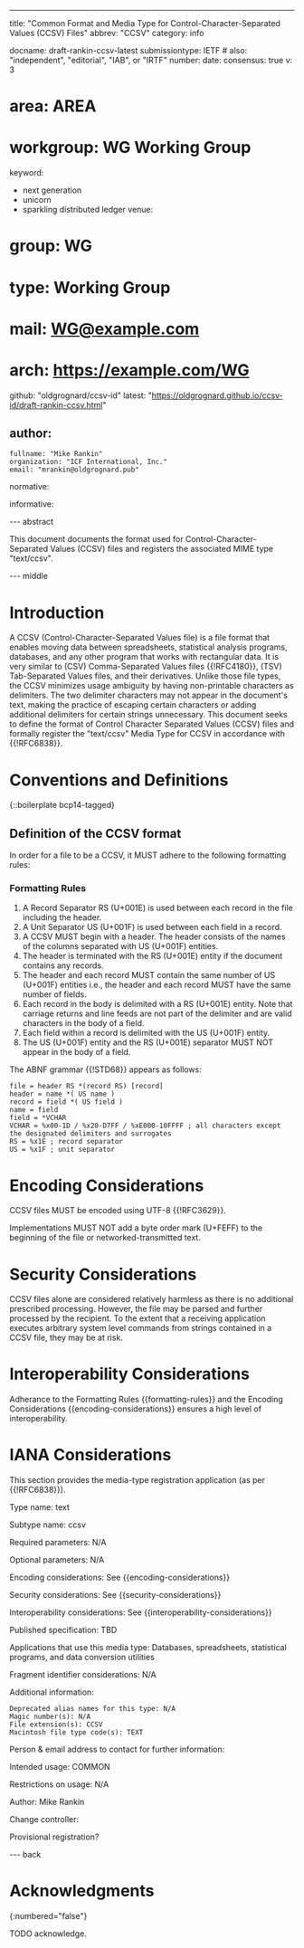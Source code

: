 ---
title: "Common Format and Media Type for Control-Character-Separated Values (CCSV) Files"
abbrev: "CCSV"
category: info

docname: draft-rankin-ccsv-latest
submissiontype: IETF  # also: "independent", "editorial", "IAB", or "IRTF"
number:
date:
consensus: true
v: 3
# area: AREA
# workgroup: WG Working Group
keyword:
 - next generation
 - unicorn
 - sparkling distributed ledger
venue:
#  group: WG
#  type: Working Group
#  mail: WG@example.com
#  arch: https://example.com/WG
  github: "oldgrognard/ccsv-id"
  latest: "https://oldgrognard.github.io/ccsv-id/draft-rankin-ccsv.html"

author:
 -
    fullname: "Mike Rankin"
    organization: "ICF International, Inc."
    email: "mrankin@oldgrognard.pub"

normative:

informative:


--- abstract

This document documents the format used for Control-Character-Separated Values (CCSV) files and registers the associated MIME type "text/ccsv".


--- middle

# Introduction

A CCSV (Control-Character-Separated Values file) is a file format that enables moving data between spreadsheets, statistical analysis programs, databases, and any other program that works with rectangular data. It is very similar to (CSV) Comma-Separated Values files {{!RFC4180}}, (TSV) Tab-Separated Values files, and their derivatives. Unlike those file types, the CCSV minimizes usage ambiguity by having non-printable characters as delimiters. The two delimiter characters may not appear in the document's text, making the practice of escaping certain characters or adding additional delimiters for certain strings unnecessary. This document seeks to define the format of Control Character Separated Values (CCSV) files and formally register the "text/ccsv" Media Type for CCSV in accordance with {{!RFC6838}}.

# Conventions and Definitions

{::boilerplate bcp14-tagged}

## Definition of the CCSV format

In order for a file to be a CCSV, it MUST adhere to the following formatting rules:

### Formatting Rules

1. A Record Separator RS (U+001E) is used between each record in the file including the header.
1. A Unit Separator US (U+001F) is used between each field in a record.
1. A CCSV MUST begin with a header.  The header consists of the names of the columns separated with US (U+001F) entities.
1. The header is terminated with the RS (U+001E) entity if the document contains any records.
1. The header and each record MUST contain the same number of US (U+001F) entities i.e., the header and each record MUST have the same number of fields.
1. Each record in the body is delimited with a RS (U+001E) entity.  Note that carriage returns and line feeds are not part of the delimiter and are valid characters in the body of a field.
1. Each field within a record is delimited with the US (U+001F) entity.
1. The US (U+001F) entity and the RS (U+001E) separator MUST NOT appear in the body of a field.


The ABNF grammar {{!STD68}} appears as follows:

~~~~
file = header RS *(record RS) [record]
header = name *( US name )
record = field *( US field )
name = field
field = *VCHAR
VCHAR = %x00-1D / %x20-D7FF / %xE000-10FFFF ; all characters except the designated delimiters and surrogates
RS = %x1E ; record separator
US = %x1F ; unit separator
~~~~

# Encoding Considerations
CCSV files MUST be encoded using UTF-8 {{!RFC3629}}.

Implementations MUST NOT add a byte order mark (U+FEFF) to the beginning of the file or networked-transmitted text.

# Security Considerations

CCSV files alone are considered relatively harmless as there is no additional prescribed processing. However, the file may be parsed and further processed by the recipient. To the extent that a receiving application executes arbitrary system level commands from strings contained in a CCSV file, they may be at risk.

# Interoperability Considerations

Adherance to the Formatting Rules {{formatting-rules}} and the Encoding Considerations {{encoding-considerations}} ensures a high level of interoperability.

# IANA Considerations

This section provides the media-type registration application (as per {{!RFC6838}}).

Type name: text

Subtype name: ccsv

Required parameters: N/A

Optional parameters: N/A

Encoding considerations: See {{encoding-considerations}}

Security considerations: See {{security-considerations}}

Interoperability considerations: See {{interoperability-considerations}}

Published specification: TBD

Applications that use this media type:
  Databases, spreadsheets, statistical programs, and data conversion utilities

Fragment identifier considerations: N/A

Additional information:

	Deprecated alias names for this type: N/A
	Magic number(s): N/A
	File extension(s): CCSV
	Macintosh file type code(s): TEXT

Person & email address to contact for further information:

Intended usage: COMMON

Restrictions on usage: N/A

Author: Mike Rankin

Change controller:

Provisional registration?


--- back

# Acknowledgments
{:numbered="false"}

TODO acknowledge.
